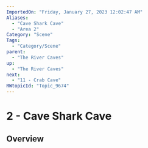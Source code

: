 ```yaml
---
ImportedOn: "Friday, January 27, 2023 12:02:47 AM"
Aliases:
  - "Cave Shark Cave"
  - "Area 2"
Category: "Scene"
Tags:
  - "Category/Scene"
parent:
  - "The River Caves"
up:
  - "The River Caves"
next:
  - "11 - Crab Cave"
RWtopicId: "Topic_9674"
---
```

# 2 - Cave Shark Cave
## Overview
